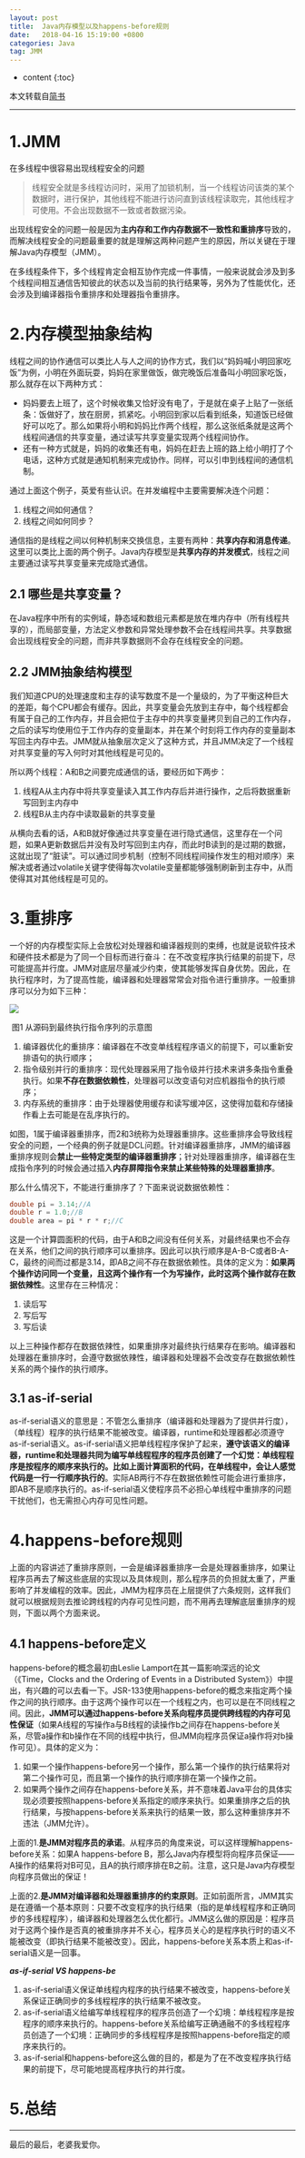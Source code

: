 ```yaml
---
layout: post
title:  Java内存模型以及happens-before规则
date:   2018-04-16 15:19:00 +0800
categories: Java
tag: JMM
---
```


* content
{:toc}




本文转载自[简书]( https://www.jianshu.com/p/d52fea0d6ba5)

<hr>

1.JMM
====================================

在多线程中很容易出现线程安全的问题

> 线程安全就是多线程访问时，采用了加锁机制，当一个线程访问该类的某个数据时，进行保护，其他线程不能进行访问直到该线程读取完，其他线程才可使用。不会出现数据不一致或者数据污染。

出现线程安全的问题一般是因为**主内存和工作内存数据不一致性和重排序**导致的，而解决线程安全的问题最重要的就是理解这两种问题产生的原因，所以关键在于理解Java内存模型（JMM）。

在多线程条件下，多个线程肯定会相互协作完成一件事情，一般来说就会涉及到多个线程间相互通信告知彼此的状态以及当前的执行结果等，另外为了性能优化，还会涉及到编译器指令重排序和处理器指令重排序。

2.内存模型抽象结构
====================================

线程之间的协作通信可以类比人与人之间的协作方式，我们以“妈妈喊小明回家吃饭”为例，小明在外面玩耍，妈妈在家里做饭，做完晚饭后准备叫小明回家吃饭，那么就存在以下两种方式：

- 妈妈要去上班了，这个时候收集又恰好没有电了，于是就在桌子上贴了一张纸条：饭做好了，放在厨房，抓紧吃。小明回到家以后看到纸条，知道饭已经做好可以吃了。那么如果将小明和妈妈比作两个线程，那么这张纸条就是这两个线程间通信的共享变量，通过读写共享变量实现两个线程间协作。
- 还有一种方式就是，妈妈的收集还有电，妈妈在赶去上班的路上给小明打了个电话，这种方式就是通知机制来完成协作。同样，可以引申到线程间的通信机制。

通过上面这个例子，英爱有些认识。在并发编程中主要需要解决连个问题：

1. 线程之间如何通信？
2. 线程之间如何同步？

通信指的是线程之间以何种机制来交换信息，主要有两种：**共享内存和消息传递**。这里可以类比上面的两个例子。Java内存模型是**共享内存的并发模式**，线程之间主要通过读写共享变量来完成隐式通信。

## 2.1 哪些是共享变量？

在Java程序中所有的实例域，静态域和数组元素都是放在堆内存中（所有线程共享的），而局部变量，方法定义参数和异常处理参数不会在线程间共享。共享数据会出现线程安全的问题，而非共享数据则不会存在线程安全的问题。

## 2.2 JMM抽象结构模型

我们知道CPU的处理速度和主存的读写数度不是一个量级的，为了平衡这种巨大的差距，每个CPU都会有缓存。因此，共享变量会先放到主存中，每个线程都会有属于自己的工作内存，并且会把位于主存中的共享变量拷贝到自己的工作内存，之后的读写均使用位于工作内存的变量副本，并在某个时刻将工作内存的变量副本写回主内存中去。JMM就从抽象层次定义了这种方式，并且JMM决定了一个线程对共享变量的写入何时对其他线程是可见的。

所以两个线程：A和B之间要完成通信的话，要经历如下两步：

1. 线程A从主内存中将共享变量读入其工作内存后并进行操作，之后将数据重新写回到主内存中
2. 线程B从主内存中读取最新的共享变量

从横向去看的话，A和B就好像通过共享变量在进行隐式通信，这里存在一个问题，如果A更新数据后并没有及时写回到主内存，而此时B读到的是过期的数据，这就出现了“脏读”。可以通过同步机制（控制不同线程间操作发生的相对顺序）来解决或者通过volatile关键字使得每次volatile变量都能够强制刷新到主存中，从而使得其对其他线程是可见的。

3.重排序
====================================

一个好的内存模型实际上会放松对处理器和编译器规则的束缚，也就是说软件技术和硬件技术都是为了同一个目标而进行奋斗：在不改变程序执行结果的前提下，尽可能提高并行度。JMM对底层尽量减少约束，使其能够发挥自身优势。因此，在执行程序时，为了提高性能，编译器和处理器常常会对指令进行重排序。一般重排序可以分为如下三种：

![](D:\GitHub\jaypengfei.github.io\styles\images\java_reorder.png)

​								图1 从源码到最终执行指令序列的示意图

1. 编译器优化的重排序：编译器在不改变单线程程序语义的前提下，可以重新安排语句的执行顺序；
2. 指令级别并行的重排序：现代处理器采用了指令级并行技术来讲多条指令重叠执行。如果**不存在数据依赖性**，处理器可以改变语句对应机器指令的执行顺序；
3. 内存系统的重排序：由于处理器使用缓存和读写缓冲区，这使得加载和存储操作看上去可能是在乱序执行的。

如图，1属于编译器重排序，而2和3统称为处理器重排序。这些重排序会导致线程安全的问题，一个经典的例子就是DCL问题。针对编译器重排序，JMM的编译器重排序规则会**禁止一些特定类型的编译器重排序**；针对处理器重排序，编译器在生成指令序列的时候会通过插入**内存屏障指令来禁止某些特殊的处理器重排序**。

那么什么情况下，不能进行重排序了？下面来说说数据依赖性：

```java
double pi = 3.14;//A
double r = 1.0;//B
double area = pi * r * r;//C
```

这是一个计算圆面积的代码，由于A和B之间没有任何关系，对最终结果也不会存在关系，他们之间的执行顺序可以重排序。因此可以执行顺序是A-B-C或者B-A-C，最终的间而过都是3.14，即AB之间不存在数据依赖性。具体的定义为：**如果两个操作访问同一个变量，且这两个操作有一个为写操作，此时这两个操作就存在数据依辣性**。这里存在三种情况：

1. 读后写
2. 写后写
3. 写后读

以上三种操作都存在数据依辣性，如果重排序对最终执行结果存在影响。编译器和处理器在重排序时，会遵守数据依辣性，编译器和处理器不会改变存在数据依赖性关系的两个操作的执行顺序。

## 3.1 as-if-serial

as-if-serial语义的意思是：不管怎么重排序（编译器和处理器为了提供并行度），（单线程）程序的执行结果不能被改变。编译器，runtime和处理器都必须遵守as-if-serial语义。as-if-serial语义把单线程程序保护了起来，**遵守该语义的编译器，runtime和处理器共同为编写单线程程序的程序员创建了一个幻觉：单线程程序是按程序的顺序来执行的。比如上面计算面积的代码，在单线程中，会让人感觉代码是一行一行顺序执行的**。实际AB两行不存在数据依赖性可能会进行重排序，即AB不是顺序执行的。as-if-serial语义使程序员不必担心单线程中重排序的问题干扰他们，也无需担心内存可见性问题。

4.happens-before规则
====================================

上面的内容讲述了重排序原则，一会是编译器重排序一会是处理器重排序，如果让程序员再去了解这些底层的实现以及具体规则，那么程序员的负担就太重了，严重影响了并发编程的效率。因此，JMM为程序员在上层提供了六条规则，这样我们就可以根据规则去推论跨线程的内存可见性问题，而不用再去理解底层重排序的规则，下面以两个方面来说。

## 4.1 happens-before定义

happens-before的概念最初由Leslie Lamport在其一篇影响深远的论文（《Time，Clocks and the Ordering of Events in a Distributed System》）中提出，有兴趣的可以去看一下。JSR-133使用happens-before的概念来指定两个操作之间的执行顺序。由于这两个操作可以在一个线程之内，也可以是在不同线程之间。因此，**JMM可以通过happens-before关系向程序员提供跨线程的内存可见性保证**（如果A线程的写操作a与B线程的读操作b之间存在happens-before关系，尽管a操作和b操作在不同的线程中执行，但JMM向程序员保证a操作将对b操作可见）。具体的定义为：

1. 如果一个操作happens-before另一个操作，那么第一个操作的执行结果将对第二个操作可见，而且第一个操作的执行顺序排在第一个操作之前。
2. 如果两个操作之间存在happens-before关系，并不意味着Java平台的具体实现必须要按照happens-before关系指定的顺序来执行。如果重排序之后的执行结果，与按happens-before关系来执行的结果一致，那么这种重排序并不违法（JMM允许）。

上面的1.**是JMM对程序员的承诺**。从程序员的角度来说，可以这样理解happens-before关系：如果A happens-before B，那么Java内存模型将向程序员保证——A操作的结果将对B可见，且A的执行顺序排在B之前。注意，这只是Java内存模型向程序员做出的保证！

上面的2.**是JMM对编译器和处理器重排序的约束原则**。正如前面所言，JMM其实是在遵循一个基本原则：只要不改变程序的执行结果（指的是单线程程序和正确同步的多线程程序），编译器和处理器怎么优化都行。JMM这么做的原因是：程序员对于这两个操作是否真的被重排序并不关心，程序员关心的是程序执行时的语义不能被改变（即执行结果不能被改变）。因此，happens-before关系本质上和as-if-serial语义是一回事。

***as-if-serial VS happens-be***

1. as-if-serial语义保证单线程内程序的执行结果不被改变，happens-before关系保证正确同步的多线程程序的执行结果不被改变。
2. as-if-serial语义给编写单线程程序的程序员创造了一个幻境：单线程程序是按程序的顺序来执行的。happens-before关系给编写正确通融不的多线程程序员创造了一个幻境：正确同步的多线程程序是按照happens-before指定的顺序来执行的。
3. as-if-serial和happens-before这么做的目的，都是为了在不改变程序执行结果的前提下，尽可能地提高程序执行的并行度。

# 5.总结



<hr>
​最后的最后，老婆我爱你。








